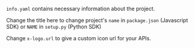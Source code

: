 `info.yaml` contains necessary information about the project.

Change the title here to change project's `name` in `package.json` (Javascript SDK) or `NAME` in `setup.py` (Python SDK)

Change `x-logo.url` to give a custom icon url for your APIs.
